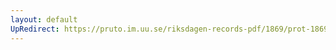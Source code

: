 ```yaml
---
layout: default
UpRedirect: https://pruto.im.uu.se/riksdagen-records-pdf/1869/prot-1869--fk--217/prot-1869--fk--217_005.pdf
---
```

